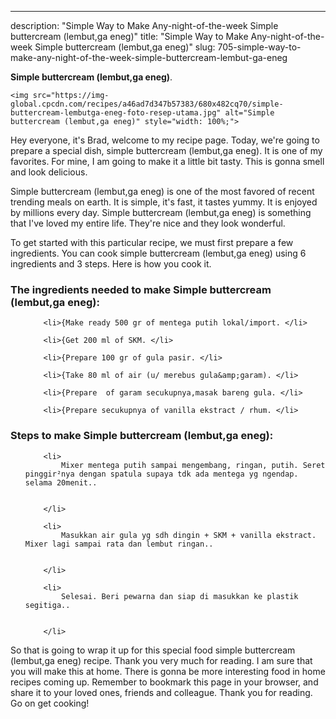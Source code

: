 ---
description: "Simple Way to Make Any-night-of-the-week Simple buttercream (lembut,ga eneg)"
title: "Simple Way to Make Any-night-of-the-week Simple buttercream (lembut,ga eneg)"
slug: 705-simple-way-to-make-any-night-of-the-week-simple-buttercream-lembut-ga-eneg

<p>
	<strong>Simple buttercream (lembut,ga eneg)</strong>. 
	
</p>
<p>
	
	<img src="https://img-global.cpcdn.com/recipes/a46ad7d347b57383/680x482cq70/simple-buttercream-lembutga-eneg-foto-resep-utama.jpg" alt="Simple buttercream (lembut,ga eneg)" style="width: 100%;">
	
	
</p>
<p>
	Hey everyone, it's Brad, welcome to my recipe page. Today, we're going to prepare a special dish, simple buttercream (lembut,ga eneg). It is one of my favorites. For mine, I am going to make it a little bit tasty. This is gonna smell and look delicious.
</p>
	
<p>
	Simple buttercream (lembut,ga eneg) is one of the most favored of recent trending meals on earth. It is simple, it's fast, it tastes yummy. It is enjoyed by millions every day. Simple buttercream (lembut,ga eneg) is something that I've loved my entire life. They're nice and they look wonderful.
</p>
<p>
	
</p>

<p>
To get started with this particular recipe, we must first prepare a few ingredients. You can cook simple buttercream (lembut,ga eneg) using 6 ingredients and 3 steps. Here is how you cook it.
</p>

<h3>The ingredients needed to make Simple buttercream (lembut,ga eneg):</h3>

<ol>
	
		<li>{Make ready 500 gr of mentega putih lokal/import. </li>
	
		<li>{Get 200 ml of SKM. </li>
	
		<li>{Prepare 100 gr of gula pasir. </li>
	
		<li>{Take 80 ml of air (u/ merebus gula&amp;garam). </li>
	
		<li>{Prepare  of garam secukupnya,masak bareng gula. </li>
	
		<li>{Prepare secukupnya of vanilla ekstract / rhum. </li>
	
</ol>
<p>
	
</p>

<h3>Steps to make Simple buttercream (lembut,ga eneg):</h3>

<ol>
	
		<li>
			Mixer mentega putih sampai mengembang, ringan, putih. Seret pinggir²nya dengan spatula supaya tdk ada mentega yg ngendap. selama 20menit..
			
			
		</li>
	
		<li>
			Masukkan air gula yg sdh dingin + SKM + vanilla ekstract. Mixer lagi sampai rata dan lembut ringan..
			
			
		</li>
	
		<li>
			Selesai. Beri pewarna dan siap di masukkan ke plastik segitiga..
			
			
		</li>
	
</ol>

<p>
	
</p>

<p>
	So that is going to wrap it up for this special food simple buttercream (lembut,ga eneg) recipe. Thank you very much for reading. I am sure that you will make this at home. There is gonna be more interesting food in home recipes coming up. Remember to bookmark this page in your browser, and share it to your loved ones, friends and colleague. Thank you for reading. Go on get cooking!
</p>

